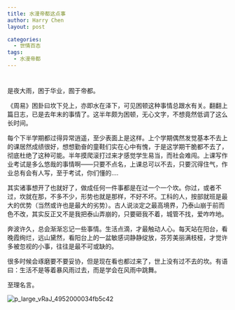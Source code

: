 ```yaml
---
title: 水漫帝都这点事
author: Harry Chen
layout: post

categories:
  - 世情百态
tags:
  - 水漫帝都
---
```

# 

是夜大雨，困于华业，囿于帝都。

《周易》困卦曰坎下兑上，亦即水在泽下，可见困顿这种事情总跟水有关。翻翻上篇日志，已是去年末的事情了。这半年颇为困顿，无心文字，不想竟然低调了这么长时间。

每个下半学期都过得异常逍遥，至少表面上是这样。上个学期偶然发觉基本不去上的课居然成绩很好，想想勤奋的童鞋们实在心中有愧，于是这学期干脆都不去了，彻底杜绝了这种可能。半年摸爬滚打过来才感觉学生易当，而社会难闯。上课写作业考试是多么悠哉的事情啊——只要不点名，上课总可以不去，只要沉得住气，作业总有会有人写，至于考试，你们懂的….

其实诸事想开了也就好了，做成任何一件事都是在过一个一个坎。你过，或者不过，坎就在那，不多不少，形势也就是那样，不好不坏。工科的人，按部就班是最大的优势（当然或许也是最大的劣势）。古人说淡定之最高境界，乃泰山崩于前而色不改，其实反正又不是我把泰山弄崩的，只要砸我不着，城管不找，爱咋咋地。

奔波许久，总会渐渐忘记一些事情。生活点滴，才最触动人心。每天站在阳台，看晚霞绚烂，远山黛然，看阳台上的一盆敏感词静静绽放，芬芳美丽满枝桠，才觉许多被忽视的小事，往往是最不可或缺的。

很多时候会琢磨要不要妥协，但是现在看也都过来了，世上没有过不去的坎。有语曰：生活不是等着暴风雨过去，而是学会在风雨中跳舞。

至理名言。

![p_large_vRaJ_4952000034fb5c42][1]

   [1]: http://www.roybit.com/wp-content/uploads/2011/07/p_large_vRaJ_4952000034fb5c42_thumb.jpg (p_large_vRaJ_4952000034fb5c42)
